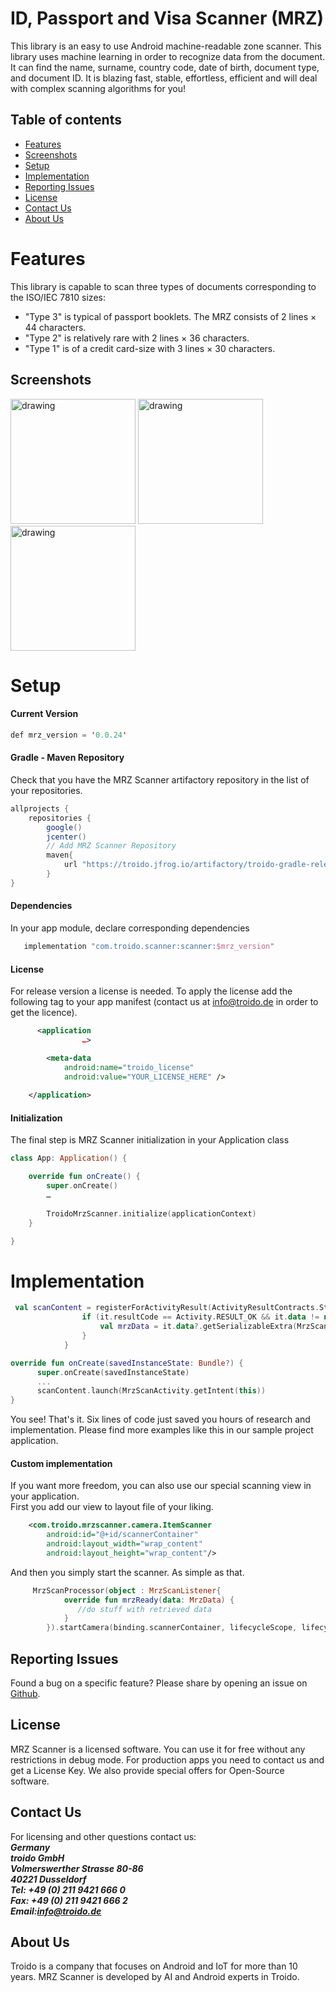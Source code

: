 ID, Passport and Visa Scanner (MRZ)
=====




This library is an easy to use Android machine-readable zone scanner. This library uses machine learning in order to recognize data from the document. It can find the name, surname, country code, date of birth, document type, and document ID.
It is blazing fast, stable, effortless, efficient and will deal with complex scanning algorithms for you!
## Table of contents

- [Features](#features)
- [Screenshots](#screenshots)
- [Setup](#setup)
- [Implementation](#implementation)
- [Reporting Issues](#reporting-issues)
- [License](#license-1)
- [Contact Us](#contact-us)
- [About Us](#about-us)



# Features
This library is capable to scan three types of documents corresponding to the ISO/IEC 7810 sizes:
- "Type 3" is typical of passport booklets. The MRZ consists of 2 lines × 44 characters.
- "Type 2" is relatively rare with 2 lines × 36 characters.
- "Type 1" is of a credit card-size with 3 lines × 30 characters.


## Screenshots
<p float="left">
  <img src="https://user-images.githubusercontent.com/61969245/204537805-d2d649dd-9332-42ae-acd5-572815ae6e36.png" alt="drawing" width="200"/>
<img src="https://user-images.githubusercontent.com/61969245/204539129-56789398-612c-4280-b9c2-5d62886d54b0.png" alt="drawing" width="200"/>
<img src="https://user-images.githubusercontent.com/61969245/204539160-8e239d7a-9638-4e40-9fae-6780c8245ae4.png" alt="drawing" width="200"/>
</p>




# Setup
#### Current Version

```kotlin
def mrz_version = '0.0.24'

```

#### Gradle - Maven Repository
Check that you have the MRZ Scanner artifactory repository in the list of your repositories.


```gradle
allprojects {
    repositories {
        google()
        jcenter()
        // Add MRZ Scanner Repository
        maven{
            url "https://troido.jfrog.io/artifactory/troido-gradle-release"
        }
}
```

#### Dependencies
In your app module, declare corresponding dependencies
```gradle
   implementation "com.troido.scanner:scanner:$mrz_version"
```

#### License
For release version a license is needed. To apply the license add the following tag to your app manifest (contact us at info@troido.de in order to get the licence).
```xml
      <application
                …>

        <meta-data
            android:name="troido_license"
            android:value="YOUR_LICENSE_HERE" />
        
    </application>
  ```


#### Initialization
The final step is MRZ Scanner initialization in your Application class

```kotlin
class App: Application() {

    override fun onCreate() {
        super.onCreate()
        …
        
        TroidoMrzScanner.initialize(applicationContext)
    }

}
  ```

# Implementation

```kotlin
 val scanContent = registerForActivityResult(ActivityResultContracts.StartActivityForResult()) {
                if (it.resultCode == Activity.RESULT_OK && it.data != null) {
                    val mrzData = it.data?.getSerializableExtra(MrzScanActivity.INTENT_MRZ_DATA_KEY) as MrzData?
                }
            }
```
``` kotlin
override fun onCreate(savedInstanceState: Bundle?) {
      super.onCreate(savedInstanceState)
      ...
      scanContent.launch(MrzScanActivity.getIntent(this))
}
```
You see! That's it. Six lines of code just saved you hours of research and implementation. Please find more examples like this in our sample project application.

#### Custom implementation
If you want more freedom, you can also use our special scanning view in your application.\
First you add our view to layout file of your liking.

```xml
    <com.troido.mrzscanner.camera.ItemScanner
        android:id="@+id/scannerContainer"
        android:layout_width="wrap_content"
        android:layout_height="wrap_content"/>
```
And then you simply start the scanner. As simple as that.
```kotlin
     MrzScanProcessor(object : MrzScanListener{
            override fun mrzReady(data: MrzData) {
               //do stuff with retrieved data
            }
        }).startCamera(binding.scannerContainer, lifecycleScope, lifecycleOwner)
```
## Reporting Issues
Found a bug on a specific feature? Please share by opening an issue on  [Github](https://github.com/troido/ID-Passport-Visa-Reader/issues).
## License
MRZ Scanner is a licensed software. You can use it for free without any restrictions in debug mode. For production apps you need to contact us and get a License Key. We also provide special offers for Open-Source software.
## Contact Us
For licensing and other questions contact us:\
***Germany***\
***troido GmbH***\
***Volmerswerther Strasse 80-86***\
***40221 Dusseldorf***\
***Tel: +49 (0) 211 9421 666 0***\
***Fax: +49 (0) 211 9421 666 2***\
***Email:info@troido.de***

## About Us
Troido is a company that focuses on Android and IoT for more than 10 years. MRZ Scanner is developed by AI and Android experts in Troido.
